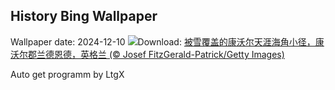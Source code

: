 ## History Bing Wallpaper
Wallpaper date: 2024-12-10
![](https://www.bing.com/th?id=OHR.CornwallSnow_ZH-CN8407245245_UHD.jpg&w=1000)Download: [被雪覆盖的康沃尔天涯海角小径，康沃尔郡兰德恩德，英格兰 (© Josef FitzGerald-Patrick/Getty Images)](https://www.bing.com/th?id=OHR.CornwallSnow_ZH-CN8407245245_UHD.jpg)

Auto get programm by LtgX
